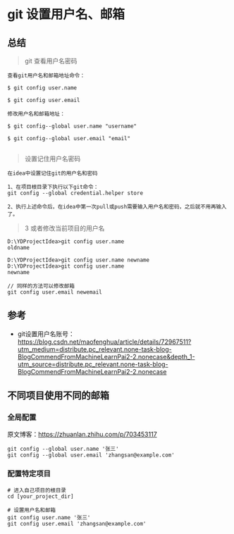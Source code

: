 # git 设置用户名、邮箱


## 总结

> git 查看用户名密码

```
查看git用户名和邮箱地址命令：

$ git config user.name

$ git config user.email

修改用户名和邮箱地址：

$ git config--global user.name "username"

$ git config--global user.email "email"


```

> 设置记住用户名密码

```
在idea中设置记住git的用户名和密码

1、在项目根目录下执行以下git命令：
git config --global credential.helper store

2、执行上述命令后，在idea中第一次pull或push需要输入用户名和密码，之后就不用再输入了。
```

> 3 或者修改当前项目的用户名

```
D:\YDProjectIdea>git config user.name
oldname

D:\YDProjectIdea>git config user.name newname
D:\YDProjectIdea>git config user.name
newname

// 同样的方法可以修改邮箱
git config user.email newemail

```

## 参考

* git设置用户名账号：https://blog.csdn.net/maofenghua/article/details/72967511?utm_medium=distribute.pc_relevant.none-task-blog-BlogCommendFromMachineLearnPai2-2.nonecase&depth_1-utm_source=distribute.pc_relevant.none-task-blog-BlogCommendFromMachineLearnPai2-2.nonecase

## 不同项目使用不同的邮箱


### 全局配置


原文博客：https://zhuanlan.zhihu.com/p/703453117

```
git config --global user.name '张三'
git config --global user.email 'zhangsan@example.com'
```

### 配置特定项目
```
# 进入自己项目的根目录
cd [your_project_dir]

# 设置用户名和邮箱
git config user.name '张三'
git config user.email 'zhangsan@example.com'
```